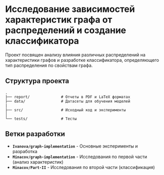 # Исследование зависимостей характеристик графа от распределений и создание классификатора

Проект посвящен анализу влияния различных распределений на характеристики графов и разработке классификатора, определяющего тип распределения по свойствам графа.

## Структура проекта
```text
.
├── report/              # Отчеты в PDF и LaTeX форматах
├── data/                # Датасеты для обучения моделей
|
├── src/                 # Исходный код и эксперименты
│ 
└── tests/               # Тесты
```
## Ветки разработки

- **`Ivanova/graph-implementation`** - Основные эксперименты и разработка
- **`Minacov/graph-implementation`** - Исследования по первой части (анализ характеристик)
- **`Minacov/Part-II`** - Исследования по второй части (классификация)
